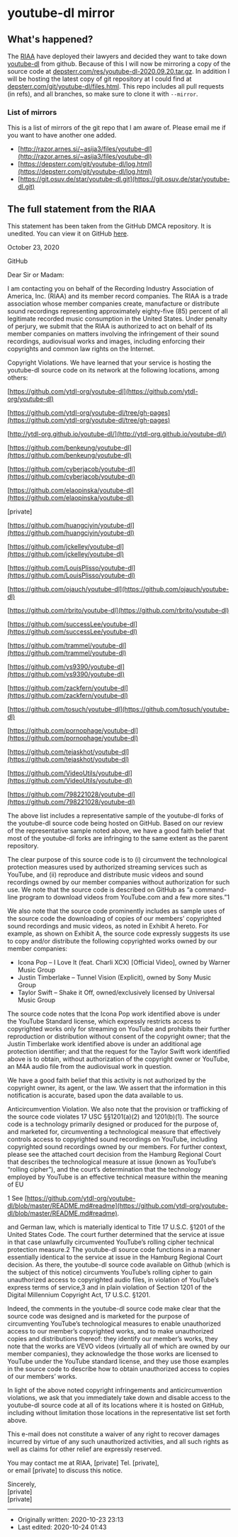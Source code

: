 # youtube-dl mirror

## What's happened?

The [RIAA](https://www.riaa.com/) have deployed their lawyers and decided they want to take down [youtube-dl](https://yt-dl.org/) from github. Because of this I will now be mirroring a copy of the source code at [depsterr.com/res/youtube-dl-2020.09.20.tar.gz](/res/youtube-dl-2020.09.20.tar.gz). In addition I will be hosting the latest copy of git repository at I could find at [depsterr.com/git/youtube-dl/files.html](/git/youtube-dl/files.html). This repo includes all pull requests (in refs), and all branches, so make sure to clone it with `--mirror`.

### List of mirrors

This is a list of mirrors of the git repo that I am aware of. Please email me if you want to have another one added.

* [http://razor.arnes.si/~asija3/files/youtube-dl](http://razor.arnes.si/~asija3/files/youtube-dl)
* [https://depsterr.com/git/youtube-dl/log.html](https://depsterr.com/git/youtube-dl/log.html)
* [https://git.osuv.de/star/youtube-dl.git](https://git.osuv.de/star/youtube-dl.git)

## The full statement from the RIAA

This statement has been taken from the GitHub DMCA repository. It is unedited. You can view it on GitHub [here](https://github.com/github/dmca/blob/master/2020/10/2020-10-23-RIAA.md).

October 23, 2020 

GitHub

Dear Sir or Madam:

I am contacting you on behalf of the Recording Industry Association of America, Inc. (RIAA) and
its member record companies. The RIAA is a trade association whose member companies
create, manufacture or distribute sound recordings representing approximately eighty-five (85)
percent of all legitimate recorded music consumption in the United States. Under penalty of
perjury, we submit that the RIAA is authorized to act on behalf of its member companies on
matters involving the infringement of their sound recordings, audiovisual works and images,
including enforcing their copyrights and common law rights on the Internet.

Copyright Violations. We have learned that your service is hosting the youtube-dl source code
on its network at the following locations, among others:

[https://github.com/ytdl-org/youtube-dl](https://github.com/ytdl-org/youtube-dl)

[https://github.com/ytdl-org/youtube-dl/tree/gh-pages](https://github.com/ytdl-org/youtube-dl/tree/gh-pages)

[http://ytdl-org.github.io/youtube-dl/](http://ytdl-org.github.io/youtube-dl/)

[https://github.com/benkeung/youtube-dl](https://github.com/benkeung/youtube-dl)

[https://github.com/cyberjacob/youtube-dl](https://github.com/cyberjacob/youtube-dl)

[https://github.com/elaopinska/youtube-dl](https://github.com/elaopinska/youtube-dl)

[private]    

[https://github.com/huangciyin/youtube-dl](https://github.com/huangciyin/youtube-dl)

[https://github.com/jckelley/youtube-dl](https://github.com/jckelley/youtube-dl)

[https://github.com/LouisPlisso/youtube-dl](https://github.com/LouisPlisso/youtube-dl)

[https://github.com/ojauch/youtube-dl](https://github.com/ojauch/youtube-dl)

[https://github.com/rbrito/youtube-dl](https://github.com/rbrito/youtube-dl)

[https://github.com/successLee/youtube-dl](https://github.com/successLee/youtube-dl)

[https://github.com/trammel/youtube-dl](https://github.com/trammel/youtube-dl)

[https://github.com/vs9390/youtube-dl](https://github.com/vs9390/youtube-dl)

[https://github.com/zackfern/youtube-dl](https://github.com/zackfern/youtube-dl)

[https://github.com/tosuch/youtube-dl](https://github.com/tosuch/youtube-dl)

[https://github.com/pornophage/youtube-dl](https://github.com/pornophage/youtube-dl)

[https://github.com/tejaskhot/youtube-dl](https://github.com/tejaskhot/youtube-dl)

[https://github.com/VideoUtils/youtube-dl](https://github.com/VideoUtils/youtube-dl)

[https://github.com/798221028/youtube-dl](https://github.com/798221028/youtube-dl)

The above list includes a representative sample of the youtube-dl forks of the youtube-dl
source code being hosted on GitHub. Based on our review of the representative sample noted
above, we have a good faith belief that most of the youtube-dl forks are infringing to the same
extent as the parent repository.

The clear purpose of this source code is to (i) circumvent the technological protection measures
used by authorized streaming services such as YouTube, and (ii) reproduce and distribute music
videos and sound recordings owned by our member companies without authorization for such
use. We note that the source code is described on GitHub as “a command-line program to
download videos from YouTube.com and a few more sites.”1

We also note that the source
code prominently includes as sample uses of the source code the downloading of copies of our
members’ copyrighted sound recordings and music videos, as noted in Exhibit A hereto. For
example, as shown on Exhibit A, the source code expressly suggests its use to copy and/or
distribute the following copyrighted works owned by our member companies:

* Icona Pop – I Love It (feat. Charli XCX) [Official Video], owned by Warner Music Group  
* Justin Timberlake – Tunnel Vision (Explicit), owned by Sony Music Group  
* Taylor Swift – Shake it Off, owned/exclusively licensed by Universal Music Group

The source code notes that the Icona Pop work identified above is under the YouTube Standard
license, which expressly restricts access to copyrighted works only for streaming on YouTube
and prohibits their further reproduction or distribution without consent of the copyright owner;
that the Justin Timberlake work identified above is under an additional age protection
identifier; and that the request for the Taylor Swift work identified above is to obtain, without
authorization of the copyright owner or YouTube, an M4A audio file from the audiovisual work
in question.

We have a good faith belief that this activity is not authorized by the copyright owner, its agent,
or the law. We assert that the information in this notification is accurate, based upon the data
available to us.

Anticircumvention Violation. We also note that the provision or trafficking of the source code
violates 17 USC §§1201(a)(2) and 1201(b)(1). The source code is a technology primarily
designed or produced for the purpose of, and marketed for, circumventing a technological
measure that effectively controls access to copyrighted sound recordings on YouTube, including
copyrighted sound recordings owned by our members. For further context, please see the
attached court decision from the Hamburg Regional Court that describes the technological
measure at issue (known as YouTube’s “rolling cipher”), and the court’s determination that the
technology employed by YouTube is an effective technical measure within the meaning of EU

1
See [https://github.com/ytdl-org/youtube-dl/blob/master/README.md#readme](https://github.com/ytdl-org/youtube-dl/blob/master/README.md#readme).

and German law, which is materially identical to Title 17 U.S.C. §1201 of the United States
Code. The court further determined that the service at issue in that case unlawfully
circumvented YouTube’s rolling cipher technical protection measure.2
The youtube-dl source code functions in a manner essentially identical to the service at issue in
the Hamburg Regional Court decision. As there, the youtube-dl source code available on
Github (which is the subject of this notice) circumvents YouTube’s rolling cipher to gain
unauthorized access to copyrighted audio files, in violation of YouTube’s express terms of
service,3 and in plain violation of Section 1201 of the Digital Millennium Copyright Act, 17 U.S.C.
§1201.

Indeed, the comments in the youtube-dl source code make clear that the source code was
designed and is marketed for the purpose of circumventing YouTube’s technological measures
to enable unauthorized access to our member’s copyrighted works, and to make unauthorized
copies and distributions thereof: they identify our member’s works, they note that the works
are VEVO videos (virtually all of which are owned by our member companies), they
acknowledge the those works are licensed to YouTube under the YouTube standard license, and
they use those examples in the source code to describe how to obtain unauthorized access to
copies of our members’ works.

In light of the above noted copyright infringements and anticircumvention violations, we ask
that you immediately take down and disable access to the youtube-dl source code at all of its
locations where it is hosted on GitHub, including without limitation those locations in the
representative list set forth above.

This e-mail does not constitute a waiver of any right to recover damages incurred by virtue of
any such unauthorized activities, and all such rights as well as claims for other relief are
expressly reserved.

You may contact me at RIAA, [private] Tel. [private],  
or email [private] to discuss this notice.

Sincerely,  
[private]  
[private]

- - -

* Originally written: 2020-10-23 23:13
* Last edited: 2020-10-24 01:43
